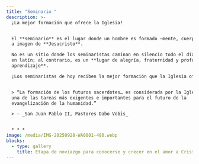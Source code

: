 ```yaml
---
title: "Seminario "
description: >-
  ¡La mejor formación que ofrece la Iglesia!


  El **seminario** es el lugar donde un hombre es formado —mente, cuerpo y alma—
  a imagen de **Jesucristo**.  

  No es un sitio donde los seminaristas caminan en silencio todo el día cantando
  en latín; al contrario, es un **lugar de alegría, fraternidad y profundo
  aprendizaje**.  

  ¡Los seminaristas de hoy reciben la mejor formación que la Iglesia ofrece!


  > “La formación de los futuros sacerdotes… es considerada por la Iglesia como
  una de las tareas más exigentes e importantes para el futuro de la
  evangelización de la humanidad.”  

  > — _San Juan Pablo II, Pastores Dabo Vobis_


  * * *
image: /media/IMG-20250928-WA0001-480.webp
blocks:
  - type: gallery
    title: Etapa de noviazgo para conocerse y crecer en el amor a Cristo
---
```

